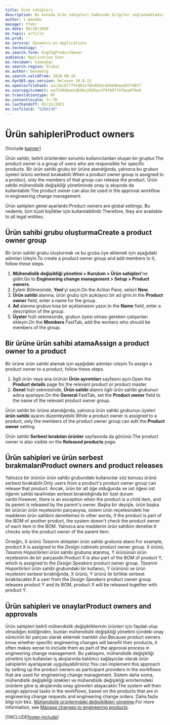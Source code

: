 ```yaml
---
title: Ürün sahipleri
description: Bu konuda ürün sahipleri hakkında bilgiler sağlanmaktadır. Ürün sahibi, belirli ürünlerden sorumlu kullanıcılardan oluşan bir gruptur. Yalnızca grubun üyeleri bu ürünleri serbest bırakabilir. Ürün sahibi ayrıca onay iş akışında da kullanılabilir.
author: t-benebo
manager: tfehr
ms.date: 09/28/2020
ms.topic: article
ms.prod: ''
ms.service: dynamics-ax-applications
ms.technology: ''
ms.search.form: EngChgProductOwner
audience: Application User
ms.reviewer: kamaybac
ms.search.region: Global
ms.author: benebotg
ms.search.validFrom: 2020-09-28
ms.dyn365.ops.version: Release 10.0.15
ms.openlocfilehash: a1c3bc6f77fed83cfbbd502cdd469baa491fd81f
ms.sourcegitcommit: eaf330dbee1db96c20d5ac479f007747bea079eb
ms.translationtype: HT
ms.contentlocale: tr-TR
ms.lasthandoff: 02/15/2021
ms.locfileid: "5266139"
---
```

# <a name="product-owners"></a><span data-ttu-id="20d7a-106">Ürün sahipleri</span><span class="sxs-lookup"><span data-stu-id="20d7a-106">Product owners</span></span>

[!include [banner](../includes/banner.md)]

<span data-ttu-id="20d7a-107">Ürün sahibi, belirli ürünlerden sorumlu kullanıcılardan oluşan bir gruptur.</span><span class="sxs-lookup"><span data-stu-id="20d7a-107">The product owner is a group of users who are responsible for specific products.</span></span> <span data-ttu-id="20d7a-108">Bir ürün sahibi grubu bir ürüne atandığında, yalnızca bu grubun üyeleri ürünü serbest bırakabilir.</span><span class="sxs-lookup"><span data-stu-id="20d7a-108">When a product owner group is assigned to a product, only the members of that group can release the product.</span></span> <span data-ttu-id="20d7a-109">Ürün sahibi mühendislik değişikliği yönetiminde onay iş akışında da kullanılabilir.</span><span class="sxs-lookup"><span data-stu-id="20d7a-109">The product owner can also be used in the approval workflow in engineering change management.</span></span>

<span data-ttu-id="20d7a-110">Ürün sahipleri genel ayarlardır.</span><span class="sxs-lookup"><span data-stu-id="20d7a-110">Product owners are global settings.</span></span> <span data-ttu-id="20d7a-111">Bu nedenle, tüm tüzel kişilikler için kullanılabilirdir.</span><span class="sxs-lookup"><span data-stu-id="20d7a-111">Therefore, they are available to all legal entities.</span></span>

## <a name="create-a-product-owner-group"></a><span data-ttu-id="20d7a-112">Ürün sahibi grubu oluşturma</span><span class="sxs-lookup"><span data-stu-id="20d7a-112">Create a product owner group</span></span>

<span data-ttu-id="20d7a-113">Bir ürün sahibi grubu oluşturmak ve bu gruba üye eklemek için aşağıdaki adımları izleyin.</span><span class="sxs-lookup"><span data-stu-id="20d7a-113">To create a product owner group and add members to it, follow these steps.</span></span>

1. <span data-ttu-id="20d7a-114">**Mühendislik değişikliği yönetimi \> Kurulum \> Ürün sahipleri**'ne gidin.</span><span class="sxs-lookup"><span data-stu-id="20d7a-114">Go to **Engineering change management \> Setup \> Product owners**.</span></span>
2. <span data-ttu-id="20d7a-115">Eylem Bölmesinde, **Yeni**'yi seçin.</span><span class="sxs-lookup"><span data-stu-id="20d7a-115">On the Action Pane, select **New**.</span></span>
3. <span data-ttu-id="20d7a-116">**Ürün sahibi** alanına, ürün grubu için açıklayıcı bir ad girin.</span><span class="sxs-lookup"><span data-stu-id="20d7a-116">In the **Product owner** field, enter a name for the group.</span></span>
4. <span data-ttu-id="20d7a-117">**Ad** alanına grubun kısa bir açıklamasını yazın.</span><span class="sxs-lookup"><span data-stu-id="20d7a-117">In the **Name** field, enter a description of the group.</span></span>
5. <span data-ttu-id="20d7a-118">**Üyeler** hızlı sekmesinde, grubun üyesi olması gereken çalışanları ekleyin.</span><span class="sxs-lookup"><span data-stu-id="20d7a-118">On the **Members** FastTab, add the workers who should be members of the group.</span></span>

## <a name="assign-a-product-owner-to-a-product"></a><span data-ttu-id="20d7a-119">Bir ürüne ürün sahibi atama</span><span class="sxs-lookup"><span data-stu-id="20d7a-119">Assign a product owner to a product</span></span>

<span data-ttu-id="20d7a-120">Bir ürüne ürün sahibi atamak için aşağıdaki adımları izleyin.</span><span class="sxs-lookup"><span data-stu-id="20d7a-120">To assign a product owner to a product, follow these steps.</span></span>

1. <span data-ttu-id="20d7a-121">İlgili ürün veya ana ürünün **Ürün ayrıntıları** sayfasını açın.</span><span class="sxs-lookup"><span data-stu-id="20d7a-121">Open the **Product details** page for the relevant product or product master.</span></span>
1. <span data-ttu-id="20d7a-122">**Genel** hızlı sekmesinde, **Ürün sahibi** alanını ilgili ürün sahibi grubunun adına ayarlayın.</span><span class="sxs-lookup"><span data-stu-id="20d7a-122">On the **General** FastTab, set the **Product owner** field to the name of the relevant product owner group.</span></span>

<span data-ttu-id="20d7a-123">Ürün sahibi bir ürüne atandığında, yalnızca ürün sahibi grubunun üyeleri **ürün sahibi** ayarını düzenleyebilir.</span><span class="sxs-lookup"><span data-stu-id="20d7a-123">While a product owner is assigned to a product, only the members of the product owner group can edit the **Product owner** setting.</span></span>

<span data-ttu-id="20d7a-124">Ürün sahibi **Serbest bırakılan ürünler** sayfasında da görünür.</span><span class="sxs-lookup"><span data-stu-id="20d7a-124">The product owner is also visible on the **Released products** page.</span></span>

## <a name="product-owners-and-product-releases"></a><span data-ttu-id="20d7a-125">Ürün sahipleri ve ürün serbest bırakmaları</span><span class="sxs-lookup"><span data-stu-id="20d7a-125">Product owners and product releases</span></span>

<span data-ttu-id="20d7a-126">Yalnızca bir ürünün ürün sahibi grubundaki kullanıcılar söz konusu ürünü serbest bırakabilir.</span><span class="sxs-lookup"><span data-stu-id="20d7a-126">Only users from a product's product owner group can release that product.</span></span> <span data-ttu-id="20d7a-127">Ancak, ürün bir alt öğe olduğunda ve üst öğesi üst öğenin sahibi tarafından serbest bırakıldığında bir özel durum vardır.</span><span class="sxs-lookup"><span data-stu-id="20d7a-127">However, there is an exception when the product is a child item, and its parent is released by the parent's owner.</span></span> <span data-ttu-id="20d7a-128">Başka bir deyişle, ürün başka bir ürünün ürün reçetesinin parçasıysa, sistem ürün reçetesindeki her maddenin ürün sahibini denetlemez.</span><span class="sxs-lookup"><span data-stu-id="20d7a-128">In other words, if the product is part of the BOM of another product, the system doesn't check the product owner of each item in the BOM.</span></span> <span data-ttu-id="20d7a-129">Yalnızca ana maddenin ürün sahibini denetler.</span><span class="sxs-lookup"><span data-stu-id="20d7a-129">It checks only the product owner of the parent item.</span></span>

<span data-ttu-id="20d7a-130">Örneğin, X ürünü *Tasarım dolapları* ürün sahibi grubuna atanır.</span><span class="sxs-lookup"><span data-stu-id="20d7a-130">For example, product X is assigned to the *Design cabinets* product owner group.</span></span> <span data-ttu-id="20d7a-131">X ürünü, *Tasarım Hoparlörleri* ürün sahibi grubuna atanmış, Y ürününün ürün reçetesinin de bir parçasıdır.</span><span class="sxs-lookup"><span data-stu-id="20d7a-131">Product X is also part of the BOM of product Y, which is assigned to the *Design Speakers* product owner group.</span></span> <span data-ttu-id="20d7a-132">*Tasarım Hoparlörleri* ürün sahibi grubundaki bir kullanıcı, Y ürününü ve ürün reçetesini serbest bıraktığında, X ürünü, Y ürünü ile birlikte serbest bırakılacaktır.</span><span class="sxs-lookup"><span data-stu-id="20d7a-132">If a user from the *Design Speakers* product owner group releases product Y and its BOM, product X will be released together with product Y.</span></span>

## <a name="product-owners-and-approvals"></a><span data-ttu-id="20d7a-133">Ürün sahipleri ve onaylar</span><span class="sxs-lookup"><span data-stu-id="20d7a-133">Product owners and approvals</span></span>

<span data-ttu-id="20d7a-134">Ürün sahipleri belirli mühendislik değişikliklerinin ürünleri için faydalı olup olmadığını bildiğinden, bunları mühendislik değişikliği yönetimi içindeki onay sürecinin bir parçası olarak eklemek mantıklı olur.</span><span class="sxs-lookup"><span data-stu-id="20d7a-134">Because product owners know whether specific engineering changes will benefit their products, it often makes sense to include them as part of the approval process in engineering change management.</span></span> <span data-ttu-id="20d7a-135">Bu yaklaşımı, mühendislik değişikliği yönetimi için kullanılan iş akışlarında katılımcı sağlayıcılar olarak ürün sahiplerini ayarlayarak uygulayabilirsiniz.</span><span class="sxs-lookup"><span data-stu-id="20d7a-135">You can implement this approach by setting up the product owners as participant providers in the workflows that are used for engineering change management.</span></span> <span data-ttu-id="20d7a-136">Sistem daha sonra, mühendislik değişikliği istekleri ve mühendislik değişikliği emirlerindeki ürünlere göre iş akışlarında onay görevleri atayacaktır.</span><span class="sxs-lookup"><span data-stu-id="20d7a-136">The system will then assign approval tasks in the workflows, based on the products that are in engineering change requests and engineering change orders.</span></span> <span data-ttu-id="20d7a-137">Daha fazla bilgi için bkz. [Mühendislik ürünlerindeki değişiklikleri yönetme](engineering-change-management.md).</span><span class="sxs-lookup"><span data-stu-id="20d7a-137">For more information, see [Manage changes to engineering products](engineering-change-management.md).</span></span>


[!INCLUDE[footer-include](../../includes/footer-banner.md)]